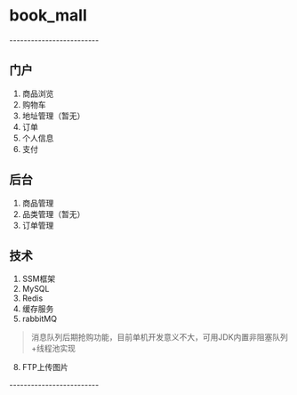 # book_mall

\-------------------------

## 门户

1. 商品浏览
2. 购物车
3. 地址管理（暂无）
4. 订单
5. 个人信息
6. 支付

## 后台

1. 商品管理
2. 品类管理（暂无）
3. 订单管理

## 技术

1. SSM框架
2. MySQL
3. Redis
4. 缓存服务
5. rabbitMQ

> 消息队列后期抢购功能，目前单机开发意义不大，可用JDK内置非阻塞队列+线程池实现

8. FTP上传图片

\-------------------------
